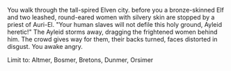 You walk through the tall-spired Elven city. before you a bronze-skinned Elf and two leashed, round-eared women with silvery skin are stopped by a priest of Auri-El. "Your human slaves will not defile this holy ground, Ayleid heretic!" The Ayleid storms away, dragging the frightened women behind him. The crowd gives way for them, their backs turned, faces distorted in disgust. You awake angry.

Limit to: Altmer, Bosmer, Bretons, Dunmer, Orsimer
